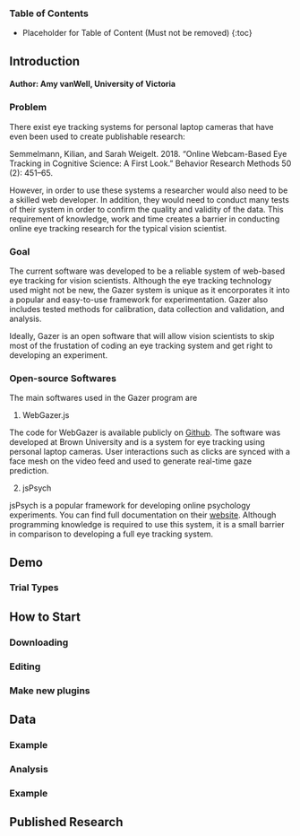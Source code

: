 ### Table of Contents

* Placeholder for Table of Content (Must not be removed) <newline> 
{:toc}

  
## Introduction

#### Author: Amy vanWell, University of Victoria
 
### Problem
  
There exist eye tracking systems for personal laptop cameras that have even been used to create publishable research:
  
 Semmelmann, Kilian, and Sarah Weigelt. 2018. “Online Webcam-Based Eye Tracking in Cognitive Science: A First Look.” Behavior Research Methods 50 (2): 451–65.
  
However, in order to use these systems a researcher would also need to be a skilled web developer. In addition, they would need to conduct many tests of their system in order to confirm the quality and validity of the data. This requirement of knowledge, work and time creates a barrier in conducting online eye tracking research for the typical vision scientist.

### Goal
  
The current software was developed to be a reliable system of web-based eye tracking for vision scientists. Although the eye tracking technology used might not be new, the Gazer system is unique as it encorporates it into a popular and easy-to-use framework for experimentation. Gazer also includes tested methods for calibration, data collection and validation, and analysis.
  
Ideally, Gazer is an open software that will allow vision scientists to skip most of the frustation of coding an eye tracking system and get right to developing an experiment.

### Open-source Softwares
  
The main softwares used in the Gazer program are
  
  1. WebGazer.js
  
  The code for WebGazer is available publicly on [Github](https://github.com/brownhci/WebGazer). The software was developed at Brown University and is a     system for eye tracking using personal laptop cameras. User interactions such as clicks are synced with a face mesh on the video feed and used to generate real-time gaze prediction. 
  
  2. jsPsych

  jsPsych is a popular framework for developing online psychology experiments. You can find full documentation on their [website](https://www.jspsych.org/). Although programming knowledge is required to use this system, it is a small barrier in comparison to developing a full eye tracking system.

## Demo
  
### Trial Types

## How to Start

### Downloading

### Editing

### Make new plugins

## Data
  
### Example

### Analysis

### Example

## Published Research
